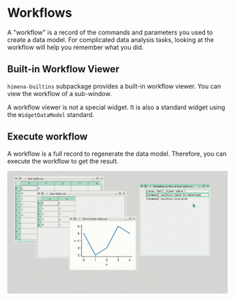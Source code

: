 # Workflows

A "workflow" is a record of the commands and parameters you used to create a data model.
For complicated data analysis tasks, looking at the workflow will help you remember what
you did.

## Built-in Workflow Viewer

`himena-builtins` subpackage provides a built-in workflow viewer. You can view the
workflow of a sub-window.

A workflow viewer is not a special widget. It is also a standard widget using the
`WidgetDataModel` standard.

## Execute workflow

A workflow is a full record to regenerate the data model. Therefore, you can execute the workflow to get the result.

![](../images/01_workflow_demo.gif)
